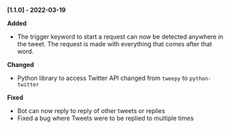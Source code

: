 **[1.1.0] - 2022-03-19**


**Added**

- The trigger keyword to start a request can now be detected anywhere in the tweet. The request is made with everything that comes after that word.

**Changed**

- Python library to access Twitter API changed from `tweepy` to `python-twitter`

**Fixed**

- Bot can now reply to reply of other tweets or replies
- Fixed a bug where Tweets were to be replied to multiple times
